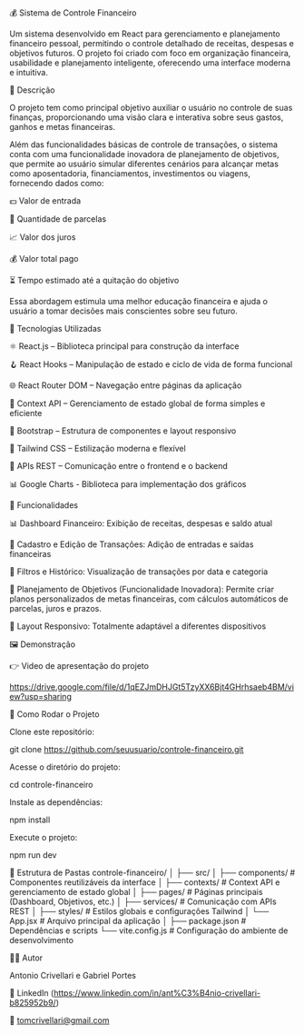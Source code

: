 💰 Sistema de Controle Financeiro

Um sistema desenvolvido em React para gerenciamento e planejamento financeiro pessoal, permitindo o controle detalhado de receitas, despesas e objetivos futuros.
O projeto foi criado com foco em organização financeira, usabilidade e planejamento inteligente, oferecendo uma interface moderna e intuitiva.

🎯 Descrição

O projeto tem como principal objetivo auxiliar o usuário no controle de suas finanças, proporcionando uma visão clara e interativa sobre seus gastos, ganhos e metas financeiras.

Além das funcionalidades básicas de controle de transações, o sistema conta com uma funcionalidade inovadora de planejamento de objetivos, que permite ao usuário simular diferentes cenários para alcançar metas como aposentadoria, financiamentos, investimentos ou viagens, fornecendo dados como:

💵 Valor de entrada

🧾 Quantidade de parcelas

📈 Valor dos juros

💰 Valor total pago

⏳ Tempo estimado até a quitação do objetivo

Essa abordagem estimula uma melhor educação financeira e ajuda o usuário a tomar decisões mais conscientes sobre seu futuro.

🚀 Tecnologias Utilizadas

⚛️ React.js – Biblioteca principal para construção da interface

🪝 React Hooks – Manipulação de estado e ciclo de vida de forma funcional

🌐 React Router DOM – Navegação entre páginas da aplicação

🧠 Context API – Gerenciamento de estado global de forma simples e eficiente

🎨 Bootstrap – Estrutura de componentes e layout responsivo

💅 Tailwind CSS – Estilização moderna e flexível

🔗 APIs REST – Comunicação entre o frontend e o backend

📊 Google Charts - Biblioteca para implementação dos gráficos

🧩 Funcionalidades

📊 Dashboard Financeiro: Exibição de receitas, despesas e saldo atual

🧾 Cadastro e Edição de Transações: Adição de entradas e saídas financeiras

📅 Filtros e Histórico: Visualização de transações por data e categoria

🎯 Planejamento de Objetivos (Funcionalidade Inovadora):
Permite criar planos personalizados de metas financeiras, com cálculos automáticos de parcelas, juros e prazos.

📱 Layout Responsivo: Totalmente adaptável a diferentes dispositivos

🖼️ Demonstração


👉 Video de apresentação do projeto

https://drive.google.com/file/d/1qEZJmDHJGt5TzyXX6Bjt4GHrhsaeb4BM/view?usp=sharing

📌 Como Rodar o Projeto

Clone este repositório:

git clone https://github.com/seuusuario/controle-financeiro.git


Acesse o diretório do projeto:

cd controle-financeiro


Instale as dependências:

npm install


Execute o projeto:

npm run dev

📂 Estrutura de Pastas
controle-financeiro/
│
├── src/
│   ├── components/        # Componentes reutilizáveis da interface
│   ├── contexts/          # Context API e gerenciamento de estado global
│   ├── pages/             # Páginas principais (Dashboard, Objetivos, etc.)
│   ├── services/          # Comunicação com APIs REST
│   ├── styles/            # Estilos globais e configurações Tailwind
│   └── App.jsx            # Arquivo principal da aplicação
│
├── package.json           # Dependências e scripts
└── vite.config.js         # Configuração do ambiente de desenvolvimento

👨‍💻 Autor

Antonio Crivellari e Gabriel Portes

💼 LinkedIn (https://www.linkedin.com/in/ant%C3%B4nio-crivellari-b825952b9/)

📧 tomcrivellari@gmail.com
